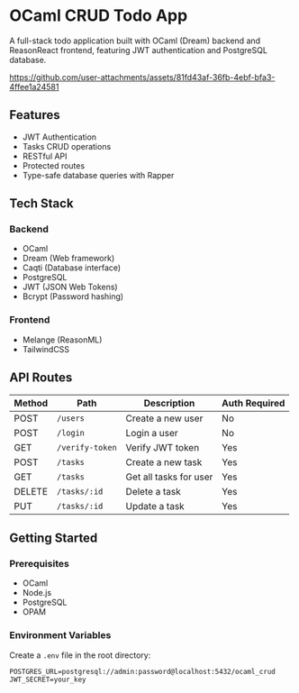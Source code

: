 # OCaml CRUD Todo App

A full-stack todo application built with OCaml (Dream) backend and ReasonReact frontend, featuring JWT authentication and PostgreSQL database.

https://github.com/user-attachments/assets/81fd43af-36fb-4ebf-bfa3-4ffee1a24581

## Features

- JWT Authentication
- Tasks CRUD operations
- RESTful API
- Protected routes
- Type-safe database queries with Rapper

## Tech Stack

### Backend
- OCaml
- Dream (Web framework)
- Caqti (Database interface)
- PostgreSQL
- JWT (JSON Web Tokens)
- Bcrypt (Password hashing)

### Frontend
- Melange (ReasonML)
- TailwindCSS

## API Routes

| Method | Path | Description | Auth Required |
|--------|------|-------------|---------------|
| POST | `/users` | Create a new user | No |
| POST | `/login` | Login a user | No |
| GET | `/verify-token` | Verify JWT token | Yes |
| POST | `/tasks` | Create a new task | Yes |
| GET | `/tasks` | Get all tasks for user | Yes |
| DELETE | `/tasks/:id` | Delete a task | Yes |
| PUT | `/tasks/:id` | Update a task | Yes |

## Getting Started

### Prerequisites

- OCaml
- Node.js
- PostgreSQL
- OPAM

### Environment Variables

Create a `.env` file in the root directory:
```
POSTGRES_URL=postgresql://admin:password@localhost:5432/ocaml_crud
JWT_SECRET=your_key
```
